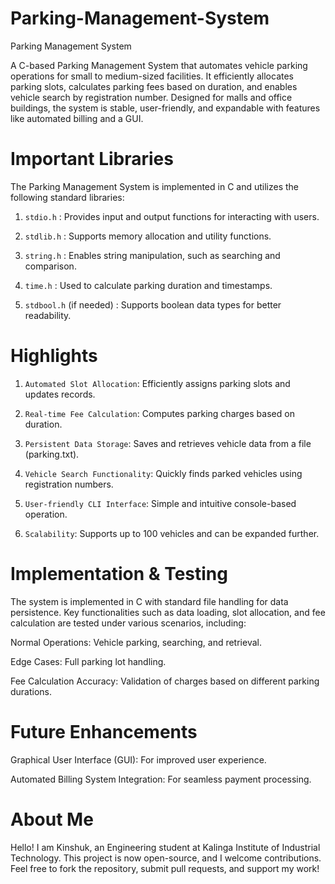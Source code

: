 # Parking-Management-System
Parking Management System

A C-based Parking Management System that automates vehicle parking operations for small to medium-sized facilities. It efficiently allocates parking slots, calculates parking fees based on duration, and enables vehicle search by registration number. Designed for malls and office buildings, the system is stable, user-friendly, and expandable with features like automated billing and a GUI.

# Important Libraries

The Parking Management System is implemented in C and utilizes the following standard libraries:

1. `stdio.h` : Provides input and output functions for interacting with users.

2. `stdlib.h` : Supports memory allocation and utility functions.

3. `string.h` : Enables string manipulation, such as searching and comparison.

4. `time.h` : Used to calculate parking duration and timestamps.

5. `stdbool.h` (if needed) : Supports boolean data types for better readability.

# Highlights

1. `Automated Slot Allocation`: Efficiently assigns parking slots and updates records.

2. `Real-time Fee Calculation`: Computes parking charges based on duration.

3. `Persistent Data Storage`: Saves and retrieves vehicle data from a file (parking.txt).

4. `Vehicle Search Functionality`: Quickly finds parked vehicles using registration numbers.

5. `User-friendly CLI Interface`: Simple and intuitive console-based operation.

6. `Scalability`: Supports up to 100 vehicles and can be expanded further.

# Implementation & Testing

The system is implemented in C with standard file handling for data persistence. Key functionalities such as data loading, slot allocation, and fee calculation are tested under various scenarios, including:

Normal Operations: Vehicle parking, searching, and retrieval.

Edge Cases: Full parking lot handling.

Fee Calculation Accuracy: Validation of charges based on different parking durations.

# Future Enhancements

Graphical User Interface (GUI): For improved user experience.

Automated Billing System Integration: For seamless payment processing.

# About Me
Hello! I am Kinshuk, an Engineering student at Kalinga Institute of Industrial Technology. This project is now open-source, and I welcome contributions. Feel free to fork the repository, submit pull requests, and support my work!
